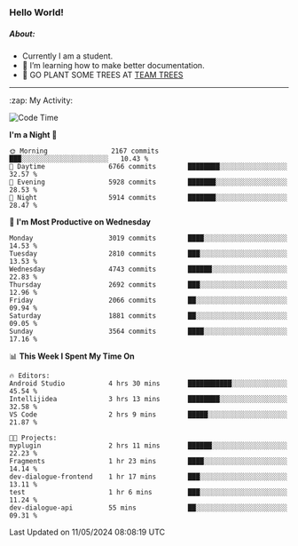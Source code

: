 ### Hello World!

##### About:
- Currently I am a student.
- 🌱 I’m learning how to make better documentation.
- 🌱 GO PLANT SOME TREES AT [TEAM TREES](https://teamtrees.org/)

---
  <summary>:zap: My Activity:</summary>
  
<!--START_SECTION:waka-->
![Code Time](http://img.shields.io/badge/Code%20Time-1%2C376%20hrs%2028%20mins-blue)

**I'm a Night 🦉** 

```text
🌞 Morning                2167 commits        ███░░░░░░░░░░░░░░░░░░░░░░   10.43 % 
🌆 Daytime                6766 commits        ████████░░░░░░░░░░░░░░░░░   32.57 % 
🌃 Evening                5928 commits        ███████░░░░░░░░░░░░░░░░░░   28.53 % 
🌙 Night                  5914 commits        ███████░░░░░░░░░░░░░░░░░░   28.47 % 
```
📅 **I'm Most Productive on Wednesday** 

```text
Monday                   3019 commits        ████░░░░░░░░░░░░░░░░░░░░░   14.53 % 
Tuesday                  2810 commits        ███░░░░░░░░░░░░░░░░░░░░░░   13.53 % 
Wednesday                4743 commits        ██████░░░░░░░░░░░░░░░░░░░   22.83 % 
Thursday                 2692 commits        ███░░░░░░░░░░░░░░░░░░░░░░   12.96 % 
Friday                   2066 commits        ██░░░░░░░░░░░░░░░░░░░░░░░   09.94 % 
Saturday                 1881 commits        ██░░░░░░░░░░░░░░░░░░░░░░░   09.05 % 
Sunday                   3564 commits        ████░░░░░░░░░░░░░░░░░░░░░   17.16 % 
```


📊 **This Week I Spent My Time On** 

```text
🔥 Editors: 
Android Studio           4 hrs 30 mins       ███████████░░░░░░░░░░░░░░   45.54 % 
Intellijidea             3 hrs 13 mins       ████████░░░░░░░░░░░░░░░░░   32.58 % 
VS Code                  2 hrs 9 mins        █████░░░░░░░░░░░░░░░░░░░░   21.87 % 

🐱‍💻 Projects: 
myplugin                 2 hrs 11 mins       ██████░░░░░░░░░░░░░░░░░░░   22.23 % 
Fragments                1 hr 23 mins        ████░░░░░░░░░░░░░░░░░░░░░   14.14 % 
dev-dialogue-frontend    1 hr 17 mins        ███░░░░░░░░░░░░░░░░░░░░░░   13.11 % 
test                     1 hr 6 mins         ███░░░░░░░░░░░░░░░░░░░░░░   11.24 % 
dev-dialogue-api         55 mins             ██░░░░░░░░░░░░░░░░░░░░░░░   09.31 % 
```


 Last Updated on 11/05/2024 08:08:19 UTC
<!--END_SECTION:waka-->
